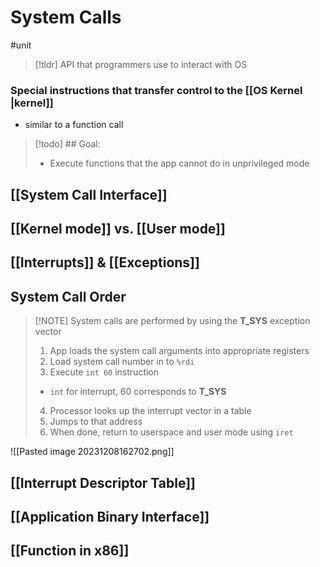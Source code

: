 # System Calls
#unit

> [!tldr] API that programmers use to interact with OS

### Special instructions that transfer control to the [[OS Kernel |kernel]]
* similar to a function call

> [!todo] ## Goal:
> * Execute functions that the app cannot do in unprivileged mode

## [[System Call Interface]]
## [[Kernel mode]] vs. [[User mode]]

## [[Interrupts]] & [[Exceptions]]
## System Call Order
> [!NOTE] System calls are performed by using the **T_SYS** exception vector
> 1. App loads the system call arguments into appropriate registers
> 2. Load system call number in to `%rdi`
> 3. Execute `int 60` instruction
> 	* `int` for interrupt, 60 corresponds to **T_SYS**
> 4. Processor looks up the interrupt vector in a table
> 5. Jumps to that address
> 6. When done, return to userspace and user mode using `iret`

![[Pasted image 20231208162702.png]]
## [[Interrupt Descriptor Table]]
## [[Application Binary Interface]]

## [[Function in x86]]